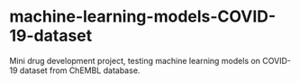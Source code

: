 # machine-learning-models-COVID-19-dataset
Mini drug development project, testing machine learning models on COVID-19 dataset from ChEMBL database.
